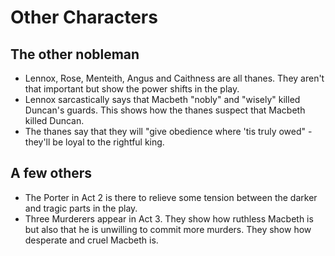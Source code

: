 # Other Characters

## The other nobleman
- Lennox, Rose, Menteith, Angus and Caithness are all thanes. They aren't that important but show the power shifts in the play.
- Lennox sarcastically says that Macbeth "nobly" and "wisely" killed Duncan's guards. This shows how the thanes suspect that Macbeth killed Duncan.
- The thanes say that they will "give obedience where 'tis truly owed" - they'll be loyal to the rightful king.

## A few others
- The Porter in Act 2 is there to relieve some tension between the darker and tragic parts in the play.
- Three Murderers appear in Act 3. They show how ruthless Macbeth is but also that he is unwilling to commit more murders. They show how desperate and cruel Macbeth is.
